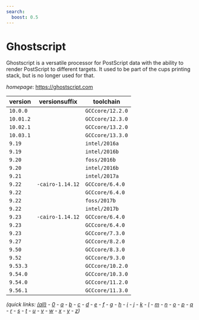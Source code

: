 ```yaml
---
search:
  boost: 0.5
---
```

# Ghostscript

Ghostscript is a versatile processor for PostScript data with the ability to render PostScript to  different targets. It used to be part of the cups printing stack, but is no longer used for that.

*homepage*: <https://ghostscript.com>

version | versionsuffix | toolchain
--------|---------------|----------
``10.0.0`` |  | ``GCCcore/12.2.0``
``10.01.2`` |  | ``GCCcore/12.3.0``
``10.02.1`` |  | ``GCCcore/13.2.0``
``10.03.1`` |  | ``GCCcore/13.3.0``
``9.19`` |  | ``intel/2016a``
``9.19`` |  | ``intel/2016b``
``9.20`` |  | ``foss/2016b``
``9.20`` |  | ``intel/2016b``
``9.21`` |  | ``intel/2017a``
``9.22`` | ``-cairo-1.14.12`` | ``GCCcore/6.4.0``
``9.22`` |  | ``GCCcore/6.4.0``
``9.22`` |  | ``foss/2017b``
``9.22`` |  | ``intel/2017b``
``9.23`` | ``-cairo-1.14.12`` | ``GCCcore/6.4.0``
``9.23`` |  | ``GCCcore/6.4.0``
``9.23`` |  | ``GCCcore/7.3.0``
``9.27`` |  | ``GCCcore/8.2.0``
``9.50`` |  | ``GCCcore/8.3.0``
``9.52`` |  | ``GCCcore/9.3.0``
``9.53.3`` |  | ``GCCcore/10.2.0``
``9.54.0`` |  | ``GCCcore/10.3.0``
``9.54.0`` |  | ``GCCcore/11.2.0``
``9.56.1`` |  | ``GCCcore/11.3.0``


*(quick links: [(all)](../index.md) - [0](../0/index.md) - [a](../a/index.md) - [b](../b/index.md) - [c](../c/index.md) - [d](../d/index.md) - [e](../e/index.md) - [f](../f/index.md) - [g](../g/index.md) - [h](../h/index.md) - [i](../i/index.md) - [j](../j/index.md) - [k](../k/index.md) - [l](../l/index.md) - [m](../m/index.md) - [n](../n/index.md) - [o](../o/index.md) - [p](../p/index.md) - [q](../q/index.md) - [r](../r/index.md) - [s](../s/index.md) - [t](../t/index.md) - [u](../u/index.md) - [v](../v/index.md) - [w](../w/index.md) - [x](../x/index.md) - [y](../y/index.md) - [z](../z/index.md))*

